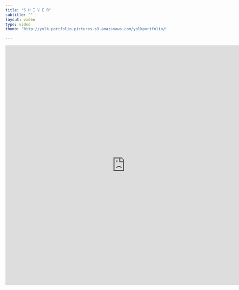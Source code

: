 ```yaml
---
title: "S H I V E R"
subtitle: ""
layout: video
type: video
thumb: "http://yolk-portfolio-pictures.s3.amazonaws.com/yolkportfolio/SHIVER.jpg"

---
```

<iframe src="http://player.vimeo.com/video/22025548?title=0&amp;byline=0&amp;portrait=0&amp;autoplay=1" width="750" height="750" frameborder="0"></iframe>


